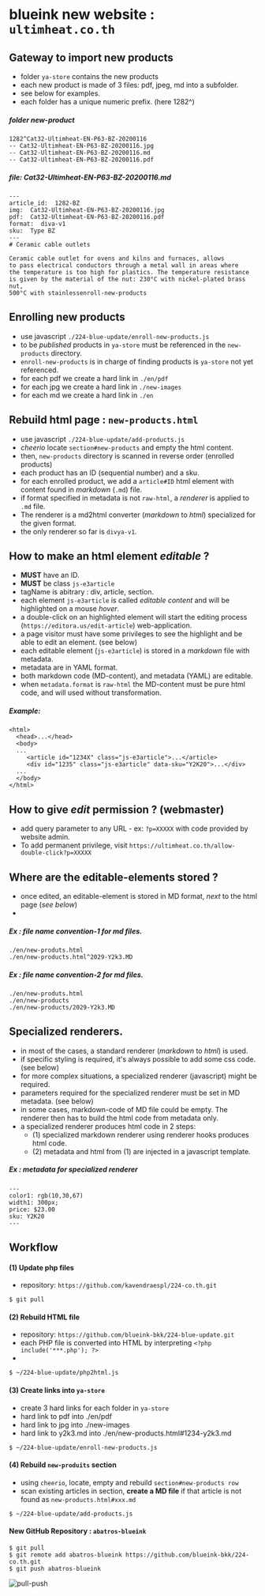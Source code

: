 # blueink new website : `ultimheat.co.th`

## Gateway to import new products
- folder `ya-store` contains the new products
- each new product is made of 3 files: pdf, jpeg, md into a subfolder.
- see below for examples.
- each folder has a unique numeric prefix. (here 1282^)

##### folder new-product
```
1282^Cat32-Ultimheat-EN-P63-BZ-20200116
-- Cat32-Ultimheat-EN-P63-BZ-20200116.jpg
-- Cat32-Ultimheat-EN-P63-BZ-20200116.md
-- Cat32-Ultimheat-EN-P63-BZ-20200116.pdf
```

##### file: Cat32-Ultimheat-EN-P63-BZ-20200116.md
```
---
article_id:  1282-BZ
img:  Cat32-Ultimheat-EN-P63-BZ-20200116.jpg
pdf:  Cat32-Ultimheat-EN-P63-BZ-20200116.pdf
format:  diva-v1
sku:  Type BZ
---
# Ceramic cable outlets

Ceramic cable outlet for ovens and kilns and furnaces, allows 
to pass electrical conductors through a metal wall in areas where 
the temperature is too high for plastics. The temperature resistance 
is given by the material of the nut: 230°C with nickel-plated brass nut, 
500°C with stainlessenroll-new-products 
```

## Enrolling new products
- use javascript `./224-blue-update/enroll-new-products.js`
- to be _published_ products in `ya-store` must be referenced in the `new-products` directory.
- `enroll-new-products` is in charge of finding products is `ya-store` not yet referenced.
- for each pdf we create a hard link in `./en/pdf`
- for each jpg we create a hard link in `./new-images`
- for each md we create a hard link in `./en`

## Rebuild html page : `new-products.html`
- use javascript `./224-blue-update/add-products.js`
- _cheerio_ locate `section#new-products` and empty the html content.
- then, `new-products` directory is scanned in reverse order (enrolled products)
- each product has an ID (sequential number) and a sku.
- for each enrolled product, we add a `article#ID` html element with content found in _markdown_ (`.md`) file.
- if format specified in metadata is not `raw-html`, a _renderer_ is applied to `.md` file.
- The renderer is a md2html converter (_markdown_ to _html_) specialized for the given format.
- the only renderer so far is `divya-v1`.


## How to make an html element _editable_ ?
- **MUST** have an ID.
- **MUST** be class `js-e3article`
- tagName is abitrary : div, article, section.
- each element `js-e3article` is called _editable content_ and will be highlighted on a mouse _hover_.
- a double-click on an highlighted element will start the editing process (`https://editora.us/edit-article`) web-application.
- a page visitor must have some privileges to see the highlight and be able to edit an element. (see below)
- each editable element (`js-e3article`) is stored in a _markdown_ file with metadata.
- metadata are in YAML format.
- both markdown code (MD-content), and metadata (YAML) are editable.
- when `metadata.format` is `raw-html` the MD-content must be pure html code, and will used without transformation.

##### Example:
```
<html>
  <head>...</head>
  <body>
  ...
     <article id="1234X" class="js-e3article">...</article>
     <div id="1235" class="js-e3article" data-sku="Y2K20">...</div>     
  ...
  </body>
</html>
```



## How to give _edit_ permission ? (webmaster)
- add query parameter to any URL - ex: `?p=XXXXX` with code provided by website admin.
- To add permanent privilege, visit `https://ultimheat.co.th/allow-double-click?p=XXXXX`


## Where are the editable-elements stored ?
- once edited, an editable-element is stored in MD format, _next_ to the html page (_see below_)
- 

##### Ex : file name convention-1 for md files.
```
./en/new-produts.html
./en/new-products.html^2029-Y2k3.MD
```
##### Ex : file name convention-2 for md files.
```
./en/new-produts.html
./en/new-products
./en/new-products/2029-Y2k3.MD
```

## Specialized renderers.
- in most of the cases, a standard renderer (_markdown_ to _html_) is used.
- if specific styling is required, it's always possible to add some css code. (see below)
- for more complex situations, a specialized renderer (javascript) might be required.
- parameters required for the specialized renderer must be set in MD metadata. (see below)
- in some cases, markdown-code of MD file could be empty. The renderer then has to build the html code from metadata only. 
- a specialized renderer produces html code in 2 steps:
  - (1) specialized markdown renderer using renderer hooks produces html code.
  - (2) metadata and html from (1) are injected in a javascript template.

##### Ex : metadata for specialized renderer
```
---
color1: rgb(10,30,67)
width1: 300px;
price: $23.00
sku: Y2K20
---
```

## Workflow

#### (1) Update php files
- repository: `https://github.com/kavendraespl/224-co.th.git`
```
$ git pull
```

#### (2) Rebuild HTML file
- repository: `https://github.com/blueink-bkk/224-blue-update.git`
- each PHP file is converted into HTML by interpreting `<?php include('***.php'); ?>`
- 
```
$ ~/224-blue-update/php2html.js
```
#### (3) Create links into `ya-store`
- create 3 hard links for each folder in `ya-store`
- hard link to pdf into ./en/pdf
- hard link to jpg into ./new-images
- hard link to y2k3.md into ./en/new-products.html#1234-y2k3.md
```
$ ~/224-blue-update/enroll-new-products.js
```


#### (4) Rebuild `new-produits` section
- using `cheerio`, locate, empty and rebuild `section#new-products row`
- scan existing articles in section, **create a MD file** if that article is not found as `new-products.html#xxx.md`
```
$ ~/224-blue-update/add-products.js
```

#### New GitHub Repository : `abatros-blueink`

```
$ git pull
$ git remote add abatros-blueink https://github.com/blueink-bkk/224-co.th.git
$ git push abatros-blueink
```

![pull-push](IMG_20200130_100514-2.jpg)


